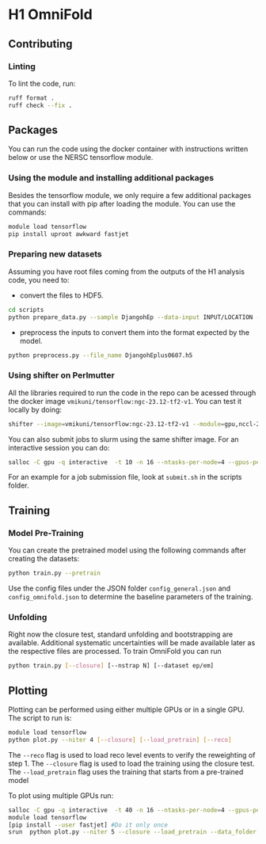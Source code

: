 # H1 OmniFold

## Contributing

### Linting
To lint the code, run:

```bash
ruff format .
ruff check --fix .
```

## Packages

You can run the code using the docker container with instructions written below or use the NERSC tensorflow module.

### Using the module and installing additional packages

Besides the tensorflow module, we only require a few additional packages that you can install with pip after loading the module. You can use the commands:

```bash
module load tensorflow
pip install uproot awkward fastjet
```

### Preparing new datasets
Assuming you have root files coming from the outputs of the H1 analysis code, you need to:
- convert the files to HDF5.

```bash
cd scripts
python prepare_data.py --sample DjangohEp --data-input INPUT/LOCATION --data-output OUTPUT/LOCATION
```
- preprocess the inputs to convert them into the format expected by the model.

```bash
python preprocess.py --file_name DjangohEplus0607.h5
```


### Using shifter on Perlmutter
All the libraries required to run the code in the repo can be acessed through the docker image ```vmikuni/tensorflow:ngc-23.12-tf2-v1```. You can test it locally by doing:
```bash
shifter --image=vmikuni/tensorflow:ngc-23.12-tf2-v1 --module=gpu,nccl-2.18
```

You can also submit jobs to slurm using the same shifter image. For an interactive session you can do:
```bash
salloc -C gpu -q interactive  -t 10 -n 16 --ntasks-per-node=4 --gpus-per-task=1  -A m3246 --gpu-bind=none  --image vmikuni/tensorflow:ngc-23.04-tf2-v1 --module=gpu,nccl-2.15
```

For an example for a job submission file, look at ```submit.sh``` in the scripts folder.


## Training

### Model Pre-Training

You can create the pretrained model using the following commands after creating the datasets:

```bash
python train.py --pretrain
```

Use the config files under the JSON folder ```config_general.json``` and ```config_omnifold.json``` to determine the baseline parameters of the training.

### Unfolding

Right now the closure test, standard unfolding and bootstrapping are available. Additional systematic uncertainties will be made available later as the respective files are processed. To train OmniFold you can run

```bash
python train.py [--closure] [--nstrap N] [--dataset ep/em]
```

## Plotting

Plotting can be performed using either multiple GPUs or in a single GPU. The script to run is:

```bash
module load tensorflow
python plot.py --niter 4 [--closure] [--load_pretrain] [--reco]
```

The ```--reco``` flag is used to load reco level events to verify the reweighting of step 1. The ```--closure``` flag is used to load the training using the closure test. The ```--load_pretrain``` flag uses the training that starts from a pre-trained model

To plot using multiple GPUs run:

```bash
salloc -C gpu -q interactive  -t 40 -n 16 --ntasks-per-node=4 --gpus-per-task=1  -A m3246  --gpu-bind None
module load tensorflow
[pip install --user fastjet] #Do it only once
srun  python plot.py --niter 5 --closure --load_pretrain --data_folder /global/cfs/cdirs/m3246/H1/h5/ --weights /global/cfs/cdirs/m3246/H1/weights/
```
